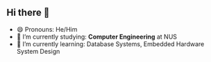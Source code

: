 ## Hi there 👋

- 😄 Pronouns:  He/Him
- 🔭 I’m currently studying: **Computer Engineering** at NUS
- 🌱 I’m currently learning: Database Systems, Embedded Hardware System Design

<!--
**jerichochua/jerichochua** is a ✨ _special_ ✨ repository because its `README.md` (this file) appears on your GitHub profile.

Here are some ideas to get you started:
- 👯 I’m looking to collaborate on ...
- 🤔 I’m looking for help with ...
- 💬 Ask me about ...
- 📫 How to reach me: ...
- ⚡ Fun fact: ...
-->
